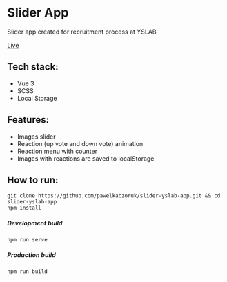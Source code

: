 # Slider App

Slider app created for recruitment process at YSLAB

[Live](https://friendly-saha-248265.netlify.app/)

## Tech stack:
* Vue 3
* SCSS
* Local Storage

## Features:
* Images slider
* Reaction (up vote and down vote) animation
* Reaction menu with counter
* Images with reactions are saved to localStorage

## How to run:
    git clone https://github.com/pawelkaczoruk/slider-yslab-app.git && cd slider-yslab-app
    npm install
#####  Development build
    npm run serve
##### Production build
    npm run build
